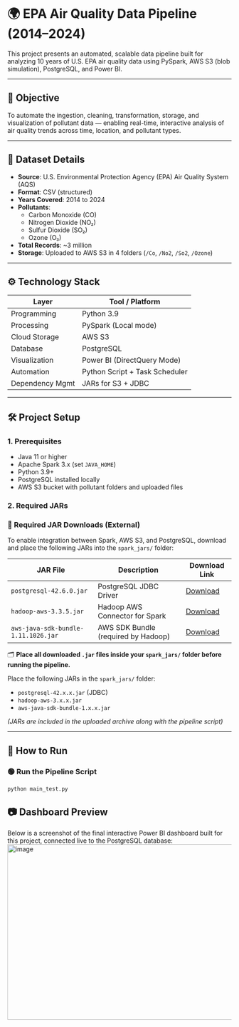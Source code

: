 # 🌍 EPA Air Quality Data Pipeline (2014–2024)

This project presents an automated, scalable data pipeline built for analyzing 10 years of U.S. EPA air quality data using PySpark, AWS S3 (blob simulation), PostgreSQL, and Power BI.

---

## 📌 Objective

To automate the ingestion, cleaning, transformation, storage, and visualization of pollutant data — enabling real-time, interactive analysis of air quality trends across time, location, and pollutant types.

---

## 📁 Dataset Details

- **Source**: U.S. Environmental Protection Agency (EPA) Air Quality System (AQS)
- **Format**: CSV (structured)
- **Years Covered**: 2014 to 2024
- **Pollutants**:
  - Carbon Monoxide (CO)
  - Nitrogen Dioxide (NO₂)
  - Sulfur Dioxide (SO₂)
  - Ozone (O₃)
- **Total Records**: ~3 million
- **Storage**: Uploaded to AWS S3 in 4 folders (`/Co`, `/No2`, `/So2`, `/Ozone`)

---

## ⚙️ Technology Stack

| Layer           | Tool / Platform                |
|-----------------|-------------------------------|
| Programming     | Python 3.9                     |
| Processing      | PySpark (Local mode)           |
| Cloud Storage   | AWS S3                         |
| Database        | PostgreSQL                     |
| Visualization   | Power BI (DirectQuery Mode)    |
| Automation      | Python Script + Task Scheduler |
| Dependency Mgmt | JARs for S3 + JDBC             |

---

## 🛠️ Project Setup

### 1. Prerequisites

- Java 11 or higher
- Apache Spark 3.x (set `JAVA_HOME`)
- Python 3.9+
- PostgreSQL installed locally
- AWS S3 bucket with pollutant folders and uploaded files

### 2. Required JARs
### 🔗 Required JAR Downloads (External)

To enable integration between Spark, AWS S3, and PostgreSQL, download and place the following JARs into the `spark_jars/` folder:

| JAR File | Description | Download Link |
|----------|-------------|----------------|
| `postgresql-42.6.0.jar` | PostgreSQL JDBC Driver | [Download](https://jdbc.postgresql.org/download/postgresql-42.6.0.jar) |
| `hadoop-aws-3.3.5.jar` | Hadoop AWS Connector for Spark | [Download](https://repo1.maven.org/maven2/org/apache/hadoop/hadoop-aws/3.3.5/hadoop-aws-3.3.5.jar) |
| `aws-java-sdk-bundle-1.11.1026.jar` | AWS SDK Bundle (required by Hadoop) | [Download](https://repo1.maven.org/maven2/com/amazonaws/aws-java-sdk-bundle/1.11.1026/aws-java-sdk-bundle-1.11.1026.jar) |

🗂️ **Place all downloaded `.jar` files inside your `spark_jars/` folder before running the pipeline.**


Place the following JARs in the `spark_jars/` folder:
- `postgresql-42.x.x.jar` (JDBC)
- `hadoop-aws-3.x.x.jar`
- `aws-java-sdk-bundle-1.x.x.jar`

*(JARs are included in the uploaded archive along with the pipeline script)*

---

## 🚀 How to Run

### 🟢 Run the Pipeline Script

```bash
python main_test.py

```

## 📷 Dashboard Preview
Below is a screenshot of the final interactive Power BI dashboard built for this project, connected live to the PostgreSQL database:
<img width="702" height="393" alt="image" src="https://github.com/user-attachments/assets/eb819dba-7731-4e9e-b180-c29a29ca6985" />
